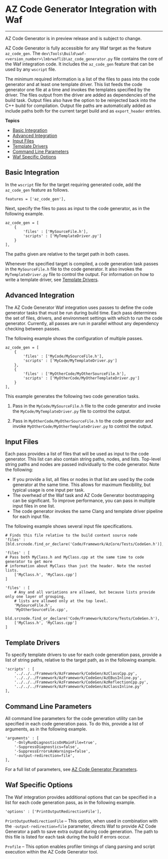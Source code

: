 # AZ Code Generator Integration with Waf<a name="az-code-gen-waf-integration"></a>

****  
AZ Code Generator is in preview release and is subject to change\.

AZ Code Generator is fully accessible for any Waf target as the feature `az_code_gen`\. The `dev\Tools\Build\waf-<version_number>\lmbrwaflib\az_code_generator.py` file contains the core of the Waf integration code\. It includes the `az_code_gen` feature that can be used by any `wscript` file\.

The minimum required information is a list of the files to pass into the code generator and at least one template driver\. This list feeds the code generator one file at a time and invokes the templates specified by the driver\. The files output from the driver are added as dependencies of the build task\. Output files also have the option to be reinjected back into the C\+\+ build for compilation\. Output file paths are automatically added as include paths both for the current target build and as `export_header` entries\.

**Topics**
+ [Basic Integration](#az-code-gen-waf-integration-basic)
+ [Advanced Integration](#az-code-gen-waf-integration-advanced)
+ [Input Files](#az-code-gen-waf-integration-input-files)
+ [Template Drivers](#az-code-gen-waf-integration-template-drivers)
+ [Command Line Parameters](#az-code-gen-waf-integration-command-line-parameters)
+ [Waf Specific Options](#az-code-gen-waf-integration-waf-options)

## Basic Integration<a name="az-code-gen-waf-integration-basic"></a>

In the `wscript` file for the target requiring generated code, add the `az_code_gen` feature as follows\.

`features = ['az_code_gen'],`

Next, specify the files to pass as input to the code generator, as in the following example\.

```
az_code_gen = [
    {
        'files' : ['MySourceFile.h'],
        'scripts' : ['MyTemplateDriver.py']
    }
],
```

The paths given are relative to the target path in both cases\.

Whenever the specified target is compiled, a code generation task passes in the `MySourceFile.h` file to the code generator\. It also invokes the `MyTemplateDriver.py` file to control the output\. For information on how to write a template driver, see [Template Drivers](az-code-gen-template-drivers.md)\.

## Advanced Integration<a name="az-code-gen-waf-integration-advanced"></a>

The AZ Code Generator Waf integration uses passes to define the code generator tasks that must be run during build time\. Each pass determines the set of files, drivers, and environment settings with which to run the code generator\. Currently, all passes are run in parallel without any dependency checking between passes\.

The following example shows the configuration of multiple passes\.

```
az_code_gen = [
    {
        'files' : ['MyCode/MySourceFile.h'],
        'scripts' : ['MyCode/MyTemplateDriver.py']
    },
    {
        'files' : ['MyOtherCode/MyOtherSourceFile.h'],
        'scripts' : ['MyOtherCode/MyOtherTemplateDriver.py']
    }
],
```

This example generates the following two code generation tasks\.

1. Pass in the `MyCode/MySourceFile.h` file to the code generator and invoke the `MyCode/MyTemplateDriver.py` file to control the output\.

1. Pass in `MyOtherCode/MyOtherSourceFile.h` to the code generator and invoke `MyOtherCode/MyOtherTemplateDriver.py` to control the output\.

## Input Files<a name="az-code-gen-waf-integration-input-files"></a>

Each pass provides a list of files that will be used as input to the code generator\. This list can also contain string paths, nodes, and lists\. Top\-level string paths and nodes are passed individually to the code generator\. Note the following:
+ If you provide a list, all files or nodes in that list are used by the code generator at the same time\. This allows for maximum flexibility, but typical usage is one input per task\.
+ The overhead of the Waf task and AZ Code Generator bootstrapping can be significant\. To improve performance, you can pass in multiple input files in one list\.
+ The code generator invokes the same Clang and template driver pipeline for each input file\.

The following example shows several input file specifications\.

```
# Finds this file relative to the build context source node
'files' : [bld.srcnode.find_or_declare('Code/Framework/AzCore/Tests/CodeGen.h')],

'files' : [
# Pass both MyClass.h and MyClass.cpp at the same time to code generator to get more 
# information about MyClass than just the header. Note the nested lists.
    ['MyClass.h', 'MyClass.cpp'] 
]
 
'files' : [
    # Any and all variations are allowed, but because lists provide only one layer of grouping,
    # lists are allowed only at the top level.
    'MySourceFile.h',
    'MyOtherSourceFile.cpp',
    bld.srcnode.find_or_declare('Code/Framework/AzCore/Tests/CodeGen.h'),
    ['MyClass.h', 'MyClass.cpp']
]
```

## Template Drivers<a name="az-code-gen-waf-integration-template-drivers"></a>

To specify template drivers to use for each code generation pass, provide a list of string paths, relative to the target path, as in the following example\.

```
'scripts' : [
    '../../../Framework/AzFramework/CodeGen/AzClassCpp.py', 
    '../../../Framework/AzFramework/CodeGen/AzEBusInline.py', 
    '../../../Framework/AzFramework/CodeGen/AzReflectionCpp.py', 
    '../../../Framework/AzFramework/CodeGen/AzClassInline.py'
],
```

## Command Line Parameters<a name="az-code-gen-waf-integration-command-line-parameters"></a>

All command line parameters for the code generation utility can be specified in each code generation pass\. To do this, provide a list of arguments, as in the following example\.

```
'arguments' : [
    '-OnlyRunDiagnosticsOnMainFile=true',
    '-SuppressDiagnostics=false',
    '-SuppressErrorsAsWarnings=false',
    '-output-redirection=file',
],
```

For a full list of parameters, see [AZ Code Generator Parameters](az-code-gen-parameters.md)\.

## Waf Specific Options<a name="az-code-gen-waf-integration-waf-options"></a>

The Waf integration provides additional options that can be specified in a list for each code generation pass, as in the following example\.

```
'options' : ['PrintOutputRedirectionFile'],
```

`PrintOutputRedirectionFile` – This option, when used in combination with the `-output-redirection=file` parameter, directs Waf to provide AZ Code Generator a path to save extra output during code generation\. The path to this file is listed for each task during the build if errors occur\.

`Profile` – This option enables profiler timings of clang parsing and script execution within the AZ Code Generator tool\.